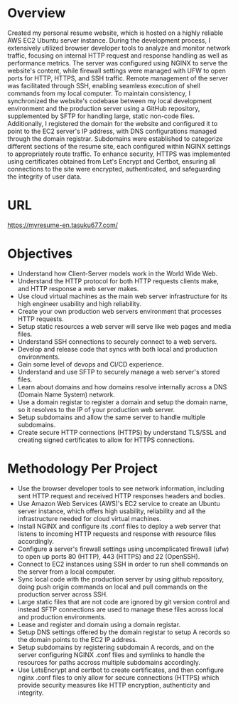
# Overview 

 Created my personal resume website, which is hosted on a highly reliable AWS EC2 Ubuntu server instance. During the development process, I extensively utilized browser developer tools to analyze and monitor network traffic, focusing on internal HTTP request and response handling as well as performance metrics. The server was configured using NGINX to serve the website's content, while firewall settings were managed with UFW to open ports for HTTP, HTTPS, and SSH traffic. Remote management of the server was facilitated through SSH, enabling seamless execution of shell commands from my local computer. To maintain consistency, I synchronized the website's codebase between my local development environment and the production server using a GitHub repository, supplemented by SFTP for handling large, static non-code files. Additionally, I registered the domain for the website and configured it to point to the EC2 server's IP address, with DNS configurations managed through the domain registrar. Subdomains were established to categorize different sections of the resume site, each configured within NGINX settings to appropriately route traffic. To enhance security, HTTPS was implemented using certificates obtained from Let's Encrypt and Certbot, ensuring all connections to the site were encrypted, authenticated, and safeguarding the integrity of user data.

# URL 
https://myresume-en.tasuku677.com/

# Objectives
- Understand how Client-Server models work in the World Wide Web.
- Understand the HTTP protocol for both HTTP requests clients make, and HTTP response a web server makes.
- Use cloud virtual machines as the main web server infrastructure for its high engineer usability and high reliability.
- Create your own production web servers environment that processes HTTP requests.
- Setup static resources a web server will serve like web pages and media files.
- Understand SSH connections to securely connect to a web servers.
- Develop and release code that syncs with both local and production environments.
- Gain some level of devops and CI/CD experience.
- Understand and use SFTP to securely manage a web server's stored files.
- Learn about domains and how domains resolve internally across a DNS (Domain Name System) network.
- Use a domain registar to register a domain and setup the domain name, so it resolves to the IP of your production web server.
- Setup subdomains and allow the same server to handle multiple subdomains.
- Create secure HTTP connections (HTTPS) by understand TLS/SSL and creating signed certificates to allow for HTTPS connections.

# Methodology Per Project
- Use the browser developer tools to see network information, including sent HTTP request and received HTTP responses headers and bodies.
-  Use Amazon Web Services (AWS)'s EC2 service to create an Ubuntu server instance, which offers high usability, reliability and all the infrastructure needed for cloud virtual machines.
- Install NGINX and configure its .conf files to deploy a web server that listens to incoming HTTP requests and response with resource files accordingly.
- Configure a server's firewall settings using uncomplicated firewall (ufw) to open up ports 80 (HTTP), 443 (HTTPS) and 22 (OpenSSH).
- Connect to EC2 instances using SSH in order to run shell commands on the server from a local computer.
- Sync local code with the production server by using github repository, doing push origin commands on local and pull commands on the production server across SSH.
- Large static files that are not code are ignored by git version control and instead SFTP connections are used to manage these files across local and production environments.
- Lease and register and domain using a domain registar.
- Setup DNS settings offered by the domain registar to setup A records so the domain points to the EC2 IP address.
- Setup subdomains by registering subdomain A records, and on the server configuring NGINX .conf files and symlinks to handle the resources for paths accross multiple subdomains accordingly.
- Use LetsEncrypt and certbot to create certificates, and then configure nginx .conf files to only allow for secure connections (HTTPS) which provide security measures like HTTP encryption, authenticity and integrity.
